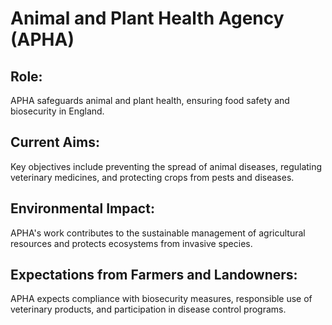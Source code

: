 # Animal and Plant Health Agency (APHA)
## Role:
APHA safeguards animal and plant health, ensuring food safety and biosecurity in England.
## Current Aims:
Key objectives include preventing the spread of animal diseases, regulating veterinary medicines, and protecting crops from pests and diseases.
## Environmental Impact:
APHA's work contributes to the sustainable management of agricultural resources and protects ecosystems from invasive species.
## Expectations from Farmers and Landowners:
APHA expects compliance with biosecurity measures, responsible use of veterinary products, and participation in disease control programs.
